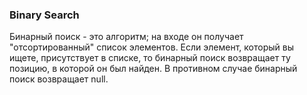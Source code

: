 
### Binary Search

Бинарный поиск - это алгоритм; на входе он получает "отсортированный"
список элементов. Если элемент, который вы ищете, присутствует в списке, то бинарный
поиск возвращает ту позицию, в которой он был найден. В противном случае бинарный поиск возвращает null.


